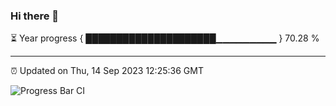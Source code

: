 ### Hi there 👋

⏳ Year progress { █████████████████████▁▁▁▁▁▁▁▁▁ } 70.28 %

---

⏰ Updated on Thu, 14 Sep 2023 12:25:36 GMT

![Progress Bar CI](https://github.com/liununu/liununu/workflows/Progress%20Bar%20CI/badge.svg)
